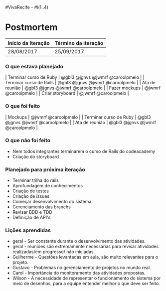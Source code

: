 #VivaRecife - #i(1..4)

# Postmortem

Início da Iteração | Término da iteração
------------ | -------------
28/08/2017 | 25/09/2017


### O que estava planejado
| Terminar curso de Ruby | @gbl3 @jgnvs @jwmrf @caroolpmelo |
| Terminar curso de Rails | @gbl3 @jgnvs @jwmrf @caroolpmelo |
| Ata de reunião | @gbl3 @jgnvs @jwmrf @caroolpmelo |
| Fazer mockups | @jwmrf @caroolpmelo |
| Criar storyboard | @jwmrf @caroolpmelo |

### O que foi feito
| Mockups | @jwmrf @caroolpmelo |
| Terminar curso de Ruby | @gbl3 @jgnvs @jwmrf @caroolpmelo |
| Ata de reunião | @gbl3 @jgnvs @jwmrf @caroolpmelo |

### O que não foi feito
* Nem todos integrantes terminarem o curso de Rails do codeacademy
* Criação do storyboard

### Planejado para próxima iteração 
* Terminar trilha do rails
* Aprofundagem de conhecimentos
* Criação de testes
* Criação de issues
* Começar desenvolvimento do sistema
* Gerenciamento das branchs
* Revisar BDD e TDD
* Definição de API's

### Lições aprendidas
* geral - Ser constante durante o desenvolvimento das atividades.
* geral - reuniões são extremamente necessárias para revisar atividades realizadas/em progresso/ não iniciadas.
* Guilherme - Questões levantadas em aula, são muito relevantes para o projeto. 
* Gustavo - Problemas no gerenciamento de projetos no mundo real.
* Carol - Importáncia do monitoramento das atividades propostas. 
* Wilson - A necessidade de representar o funcionamento do sistema por meio de desenhos, para a equipe entender melhor o que deve ser feito.
